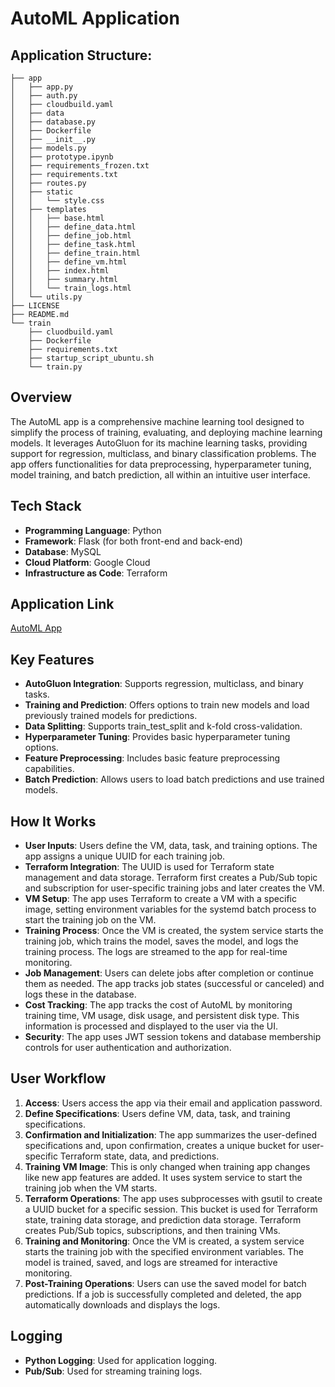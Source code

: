# AutoML Application

## Application Structure:
```
├── app
│   ├── app.py
│   ├── auth.py
│   ├── cloudbuild.yaml
│   ├── data
│   ├── database.py
│   ├── Dockerfile
│   ├── __init__.py
│   ├── models.py
│   ├── prototype.ipynb
│   ├── requirements_frozen.txt
│   ├── requirements.txt
│   ├── routes.py
│   ├── static
│   │   └── style.css
│   ├── templates
│   │   ├── base.html
│   │   ├── define_data.html
│   │   ├── define_job.html
│   │   ├── define_task.html
│   │   ├── define_train.html
│   │   ├── define_vm.html
│   │   ├── index.html
│   │   ├── summary.html
│   │   └── train_logs.html
│   └── utils.py
├── LICENSE
├── README.md
└── train
    ├── cluodbuild.yaml
    ├── Dockerfile
    ├── requirements.txt
    ├── startup_script_ubuntu.sh
    └── train.py
```

## Overview
The AutoML app is a comprehensive machine learning tool designed to simplify the process of training, evaluating, and deploying machine learning models. It leverages AutoGluon for its machine learning tasks, providing support for regression, multiclass, and binary classification problems. The app offers functionalities for data preprocessing, hyperparameter tuning, model training, and batch prediction, all within an intuitive user interface.

## Tech Stack
- **Programming Language**: Python
- **Framework**: Flask (for both front-end and back-end)
- **Database**: MySQL
- **Cloud Platform**: Google Cloud
- **Infrastructure as Code**: Terraform

## Application Link
[AutoML App](https://genaideeplabs.com)

## Key Features
- **AutoGluon Integration**: Supports regression, multiclass, and binary tasks.
- **Training and Prediction**: Offers options to train new models and load previously trained models for predictions.
- **Data Splitting**: Supports train_test_split and k-fold cross-validation.
- **Hyperparameter Tuning**: Provides basic hyperparameter tuning options.
- **Feature Preprocessing**: Includes basic feature preprocessing capabilities.
- **Batch Prediction**: Allows users to load batch predictions and use trained models.

## How It Works
- **User Inputs**: Users define the VM, data, task, and training options. The app assigns a unique UUID for each training job.
- **Terraform Integration**: The UUID is used for Terraform state management and data storage. Terraform first creates a Pub/Sub topic and subscription for user-specific training jobs and later creates the VM.
- **VM Setup**: The app uses Terraform to create a VM with a specific image, setting environment variables for the systemd batch process to start the training job on the VM.
- **Training Process**: Once the VM is created, the system service starts the training job, which trains the model, saves the model, and logs the training process. The logs are streamed to the app for real-time monitoring.
- **Job Management**: Users can delete jobs after completion or continue them as needed. The app tracks job states (successful or canceled) and logs these in the database.
- **Cost Tracking**: The app tracks the cost of AutoML by monitoring training time, VM usage, disk usage, and persistent disk type. This information is processed and displayed to the user via the UI.
- **Security**: The app uses JWT session tokens and database membership controls for user authentication and authorization.

## User Workflow
1. **Access**: Users access the app via their email and application password.
2. **Define Specifications**: Users define VM, data, task, and training specifications.
3. **Confirmation and Initialization**: The app summarizes the user-defined specifications and, upon confirmation, creates a unique bucket for user-specific Terraform state, data, and predictions.
4. **Training VM Image**: This is only changed when training app changes like new app features are added. It uses system service to start the training job when the VM starts.
5. **Terraform Operations**: The app uses subprocesses with gsutil to create a UUID bucket for a specific session. This bucket is used for Terraform state, training data storage, and prediction data storage. Terraform creates Pub/Sub topics, subscriptions, and then training VMs.
6. **Training and Monitoring**: Once the VM is created, a system service starts the training job with the specified environment variables. The model is trained, saved, and logs are streamed for interactive monitoring.
7. **Post-Training Operations**: Users can use the saved model for batch predictions. If a job is successfully completed and deleted, the app automatically downloads and displays the logs.

## Logging
- **Python Logging**: Used for application logging.
- **Pub/Sub**: Used for streaming training logs.
